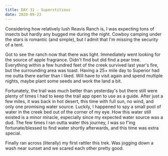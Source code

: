 ```yaml
---
title: DAY 31 - Superstitious
date: 2020-09-23
---
```


Considering how relatively lush Reavis Ranch is, I was expecting tons of insects but hardly any bugged me during the night. Cowboy camping under the stars is romantic (and simple), but I admit that I'm missing the security of a tent.

Got to see the ranch now that there was light. Immediately went looking for the source of apple fragrance. Didn't find but did find a pear tree. Everything within a few hundred feet of the creek survived last year's fire, but the surrounding area was toast. Having a 25+ mile day to Superior had me outta there earlier than I liked. Will have to visit again and spend multiple nights, maybe plant some seeds and work the land a bit.

Fortunately, the trail was much better than yesterday's but there still were plenty of times I had to keep the trail app open to use as a guide. After just a few miles, it was back in hot desert, this time with full sun, no wind, and only one promising water source. Luckily, I happened to spy a small pool of water in the creek bed out of the corner of my eye. How this water still existed is a minor miracle, especially since my expected water source was a dud. The few times I ran outta water this journey, I was so f'ing fortunate/blessed to find water shortly afterwards, and this time was extra special.

Finally ran across (literally) my first rattler this trek. Was jogging down a wash near sunset and we scared each other pretty good.
